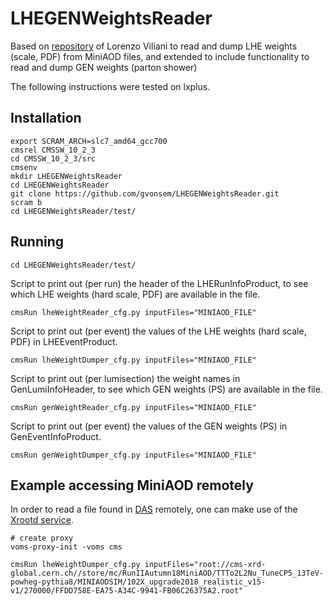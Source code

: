# LHEGENWeightsReader

Based on [repository](https://github.com/lviliani/LHEWeightsReader) of Lorenzo Viliani to read and dump LHE weights (scale, PDF) from MiniAOD files, and extended to include functionality to read and dump GEN weights (parton shower)

The following instructions were tested on lxplus.

## Installation

```
export SCRAM_ARCH=slc7_amd64_gcc700  
cmsrel CMSSW_10_2_3
cd CMSSW_10_2_3/src
cmsenv   
mkdir LHEGENWeightsReader  
cd LHEGENWeightsReader
git clone https://github.com/gvonsem/LHEGENWeightsReader.git
scram b
cd LHEGENWeightsReader/test/
```

## Running

```
cd LHEGENWeightsReader/test/
```

Script to print out (per run) the header of the LHERunInfoProduct, to see which LHE weights (hard scale, PDF) are available in the file.

```
cmsRun lheWeightReader_cfg.py inputFiles="MINIAOD_FILE"
```

Script to print out (per event) the values of the LHE weights (hard scale, PDF) in LHEEventProduct.

```
cmsRun lheWeightDumper_cfg.py inputFiles="MINIAOD_FILE"
```

Script to print out (per lumisection) the weight names in GenLumiInfoHeader, to see which GEN weights (PS) are available in the file.

```
cmsRun genWeightReader_cfg.py inputFiles="MINIAOD_FILE"
```

Script to print out (per event) the values of the GEN weights (PS) in GenEventInfoProduct.

```
cmsRun genWeightDumper_cfg.py inputFiles="MINIAOD_FILE"
```

## Example accessing MiniAOD remotely

In order to read a file found in [DAS](https://cmsweb.cern.ch/das/) remotely, one can make use of the [Xrootd service](https://twiki.cern.ch/twiki/bin/view/CMSPublic/WorkBookXrootdService).
```
# create proxy
voms-proxy-init -voms cms

cmsRun lheWeightDumper_cfg.py inputFiles="root://cms-xrd-global.cern.ch//store/mc/RunIIAutumn18MiniAOD/TTTo2L2Nu_TuneCP5_13TeV-powheg-pythia8/MINIAODSIM/102X_upgrade2018_realistic_v15-v1/270000/FFDD758E-EA75-A34C-9941-FB06C26375A2.root"
```
